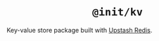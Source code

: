 <div align="center">
  <h1 align="center"><code>@init/kv</code></h1>
</div>

Key-value store package built with [Upstash Redis](https://upstash.com/).
